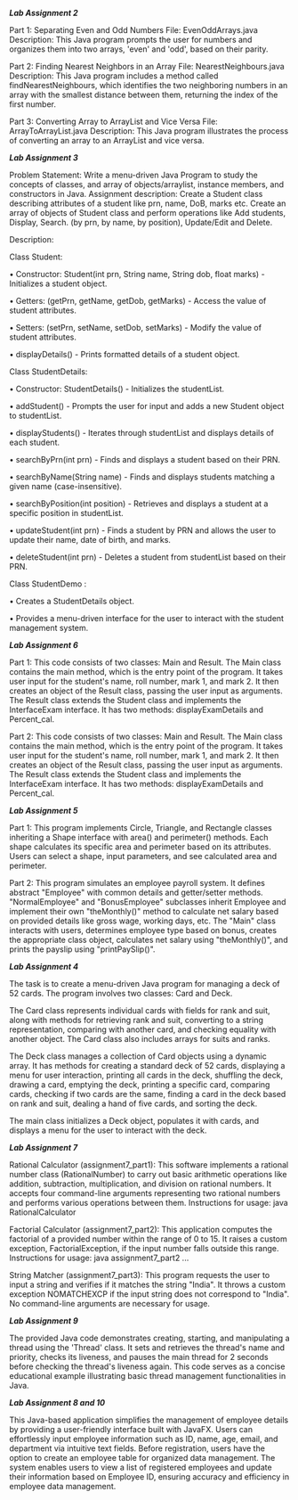 

***Lab Assignment 2***

Part 1: Separating Even and Odd Numbers
File: EvenOddArrays.java
Description: This Java program prompts the user for numbers and organizes them into two arrays, 'even' and 'odd', based on their parity.

Part 2: Finding Nearest Neighbors in an Array
File: NearestNeighbours.java
Description: This Java program includes a method called findNearestNeighbours, which identifies the two neighboring numbers in an array with the smallest distance between them, returning the index of the first number.

Part 3: Converting Array to ArrayList and Vice Versa
File: ArrayToArrayList.java
Description: This Java program illustrates the process of converting an array to an ArrayList and vice versa.

***Lab Assignment 3***

Problem Statement: Write a menu-driven Java Program to study the concepts of classes, and array of objects/arraylist, instance members, and constructors in Java. Assignment description: Create a Student class describing attributes of a student like prn, name, DoB, marks etc. Create an array of objects of Student class and perform operations like Add students, Display, Search. (by prn, by name, by position), Update/Edit and Delete.

Description:

Class Student:

• Constructor: Student(int prn, String name, String dob, float marks) - Initializes a student object.

• Getters: (getPrn, getName, getDob, getMarks) - Access the value of student attributes.

• Setters: (setPrn, setName, setDob, setMarks) - Modify the value of student attributes.

• displayDetails() - Prints formatted details of a student object.

Class StudentDetails:

• Constructor: StudentDetails() - Initializes the studentList.

• addStudent() - Prompts the user for input and adds a new Student object to studentList.

• displayStudents() - Iterates through studentList and displays details of each student.

• searchByPrn(int prn) - Finds and displays a student based on their PRN.

• searchByName(String name) - Finds and displays students matching a given name (case-insensitive).

• searchByPosition(int position) - Retrieves and displays a student at a specific position in studentList.

• updateStudent(int prn) - Finds a student by PRN and allows the user to update their name, date of birth, and marks.

• deleteStudent(int prn) - Deletes a student from studentList based on their PRN.

Class StudentDemo :

• Creates a StudentDetails object.

• Provides a menu-driven interface for the user to interact with the student management system.

***Lab Assignment 6***

Part 1: This code consists of two classes: Main and Result. The Main class contains the main method, which is the entry point of the program. It takes user input for the student's name, roll number, mark 1, and mark 2. It then creates an object of the Result class, passing the user input as arguments. The Result class extends the Student class and implements the InterfaceExam interface. It has two methods: displayExamDetails and Percent_cal.

Part 2: This code consists of two classes: Main and Result. The Main class contains the main method, which is the entry point of the program. It takes user input for the student's name, roll number, mark 1, and mark 2. It then creates an object of the Result class, passing the user input as arguments. The Result class extends the Student class and implements the InterfaceExam interface. It has two methods: displayExamDetails and Percent_cal.

***Lab Assignment 5***

Part 1: This program implements Circle, Triangle, and Rectangle classes inheriting a Shape interface with area() and perimeter() methods. Each shape calculates its specific area and perimeter based on its attributes. Users can select a shape, input parameters, and see calculated area and perimeter.

Part 2: This program simulates an employee payroll system. It defines abstract "Employee" with common details and getter/setter methods. "NormalEmployee" and "BonusEmployee" subclasses inherit Employee and implement their own "theMonthly()" method to calculate net salary based on provided details like gross wage, working days, etc. The "Main" class interacts with users, determines employee type based on bonus, creates the appropriate class object, calculates net salary using "theMonthly()", and prints the payslip using "printPaySlip()".

***Lab Assignment 4***

The task is to create a menu-driven Java program for managing a deck of 52 cards. The program involves two classes: Card and Deck.

The Card class represents individual cards with fields for rank and suit, along with methods for retrieving rank and suit, converting to a string representation, comparing with another card, and checking equality with another object. The Card class also includes arrays for suits and ranks.

The Deck class manages a collection of Card objects using a dynamic array. It has methods for creating a standard deck of 52 cards, displaying a menu for user interaction, printing all cards in the deck, shuffling the deck, drawing a card, emptying the deck, printing a specific card, comparing cards, checking if two cards are the same, finding a card in the deck based on rank and suit, dealing a hand of five cards, and sorting the deck.

The main class initializes a Deck object, populates it with cards, and displays a menu for the user to interact with the deck.


***Lab Assignment 7***

Rational Calculator (assignment7_part1): This software implements a rational number class (RationalNumber) to carry out basic arithmetic operations like addition, subtraction, multiplication, and division on rational numbers. It accepts four command-line arguments representing two rational numbers and performs various operations between them. Instructions for usage: java RationalCalculator

Factorial Calculator (assignment7_part2): This application computes the factorial of a provided number within the range of 0 to 15. It raises a custom exception, FactorialException, if the input number falls outside this range. Instructions for usage: java assignment7_part2 ...

String Matcher (assignment7_part3): This program requests the user to input a string and verifies if it matches the string "India". It throws a custom exception NOMATCHEXCP if the input string does not correspond to "India". No command-line arguments are necessary for usage.


***Lab Assignment 9***

The provided Java code demonstrates creating, starting, and manipulating a thread using the 'Thread' class. It sets and retrieves the thread's name and priority, checks its liveness, and pauses the main thread for 2 seconds before checking the thread's liveness again. This code serves as a concise educational example illustrating basic thread management functionalities in Java.


***Lab Assignment 8 and 10***

This Java-based application simplifies the management of employee details by providing a user-friendly interface built with JavaFX. Users can effortlessly input employee information such as ID, name, age, email, and department via intuitive text fields. Before registration, users have the option to create an employee table for organized data management. The system enables users to view a list of registered employees and update their information based on Employee ID, ensuring accuracy and efficiency in employee data management.
